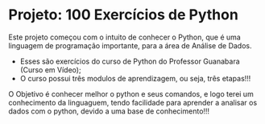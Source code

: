# Projeto:  100 Exercícios de Python

Este projeto começou com o intuito de conhecer o Python, que é uma linguagem de programação importante,
para a área de Análise de Dados.

- Esses são exercícios do curso de Python do Professor Guanabara (Curso em Vídeo);
- O curso possui três modulos de aprendizagem, ou seja, três etapas!!!

O Objetivo é conhecer melhor o python e seus comandos, e logo terei um conhecimento da linguaguem,
tendo facilidade para aprender a analisar os dados com o python, devido a uma base de conhecimento!!!
